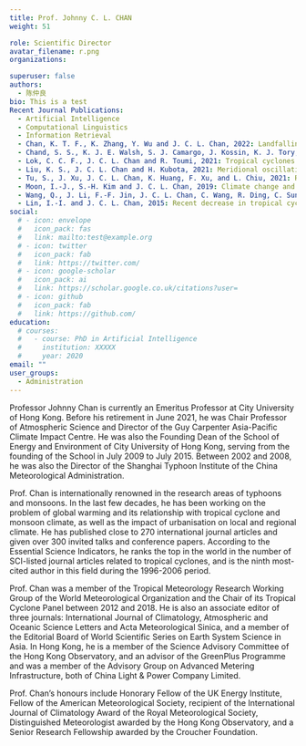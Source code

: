 ```yaml
---
title: Prof. Johnny C. L. CHAN
weight: 51

role: Scientific Director
avatar_filename: r.png
organizations:

superuser: false
authors:
  - 陈仲良
bio: This is a test
Recent Journal Publications:
  - Artificial Intelligence
  - Computational Linguistics
  - Information Retrieval
  - Chan, K. T. F., K. Zhang, Y. Wu and J. C. L. Chan, 2022: Landfalling hurricane track modes and decay. Nature 606, E7–E11 DOI: 10.1038/s41586-022-04791-1.
  - Chand, S. S., K. J. E. Walsh, S. J. Camargo, J. Kossin, K. J. Tory, M. F. Wehner, J. C. L. Chan, P. J. Klotzbach, A. J. Dowdy, S. S. Bell, H. A. Ramsay and H. Murakami, 2022: Declining tropical cyclone frequency under global warming. Nature Climate Change DOI: 10.1038/s41558-022-01388-4.
  - Lok, C. C. F., J. C. L. Chan and R. Toumi, 2021: Tropical cyclones near landfall can induce their own intensification through feedbacks on radiative forcing. Communicating Earth & Environment DOI: 10.1038/s43247-021-00259-8.
  - Liu, K. S., J. C. L. Chan and H. Kubota, 2021: Meridional oscillation of tropical cyclone activity in the western North Pacific during the past 110 years. Climatic Change. DOI:10.1007/s10584-021-02983-8.
  - Tu, S., J. Xu, J. C. L. Chan, K. Huang, F. Xu, and L. Chiu, 2021: Recent global decrease in the inner-core rain rate of tropical cyclones. Nature Communications DOI:10.1038/s41467-021-22304-y.
  - Moon, I.-J., S.-H. Kim and J. C. L. Chan, 2019: Climate change and tropical cyclone trend. Nature, 570, E3–E5, DOI: 10.1038/s41586-019-1222-3.
  - Wang, Q., J. Li, F.-F. Jin, J. C. L. Chan, C. Wang, R. Ding, C. Sun, F. Zheng, J. Feng, F. Xie, Y. Li, F. Li, and Y. Xu, 2019: Tropical cyclones act to intensify El Niño. Nature Communications, DOI: 10.1038/s41467-019-11720-w.
  - Lin, I.-I. and J. C. L. Chan, 2015: Recent decrease in tropical cyclone destructive potential in the western North Pacific Ocean. Nature Communications, DOI: 10.1038/ncomms8182.
social:
  # - icon: envelope
  #   icon_pack: fas
  #   link: mailto:test@example.org
  # - icon: twitter
  #   icon_pack: fab
  #   link: https://twitter.com/
  # - icon: google-scholar
  #   icon_pack: ai
  #   link: https://scholar.google.co.uk/citations?user=
  # - icon: github
  #   icon_pack: fab
  #   link: https://github.com/
education:
  # courses:
  #   - course: PhD in Artificial Intelligence
  #     institution: XXXXX
  #     year: 2020
email: ""
user_groups:
  - Administration
---
```

Professor Johnny Chan is currently an Emeritus Professor at City University of Hong Kong. Before his retirement in June 2021, he was Chair Professor of Atmospheric Science and Director of the Guy Carpenter Asia-Pacific Climate Impact Centre. He was also the Founding Dean of the School of Energy and Environment of City University of Hong Kong, serving from the founding of the School in July 2009 to July 2015. Between 2002 and 2008, he was also the Director of the Shanghai Typhoon Institute of the China Meteorological Administration.

Prof. Chan is internationally renowned in the research areas of typhoons and monsoons. In the last few decades, he has been working on the problem of global warming and its relationship with tropical cyclone and monsoon climate, as well as the impact of urbanisation on local and regional climate. He has published close to 270 international journal articles and given over 300 invited talks and conference papers. According to the Essential Science Indicators, he ranks the top in the world in the number of SCI-listed journal articles related to tropical cyclones, and is the ninth most-cited author in this field during the 1996-2006 period.

Prof. Chan was a member of the Tropical Meteorology Research Working Group of the World Meteorological Organization and the Chair of its Tropical Cyclone Panel between 2012 and 2018. He is also an associate editor of three journals: International Journal of Climatology, Atmospheric and Oceanic Science Letters and Acta Meteorological Sinica, and a member of the Editorial Board of World Scientific Series on Earth System Science in Asia. In Hong Kong, he is a member of the Science Advisory Committee of the Hong Kong Observatory, and an advisor of the GreenPlus Programme and was a member of the Advisory Group on Advanced Metering Infrastructure, both of China Light & Power Company Limited.

Prof. Chan’s honours include Honorary Fellow of the UK Energy Institute, Fellow of the American Meteorological Society, recipient of the International Journal of Climatology Award of the Royal Meteorological Society, Distinguished Meteorologist awarded by the Hong Kong Observatory, and a Senior Research Fellowship awarded by the Croucher Foundation.